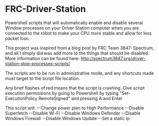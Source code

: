 # FRC-Driver-Station
Powershell scripts that will automatically enable and disable several Window processes on your Driver Station computer when you are connected to the robot to make your CPU more stable and allow for less packet loss.

This project was inspired from a blog post by FRC Team 3847: Spectrum, and all I simply did was add more to the things that should be disabled. More information can be found here: http://spectrum3847.org/driver-station-stop-processes-scripts/

The scripts are to be run in administrative mode, and any shortcuts made must target to the script file location.

Any brief flashes of red means that the script is crashing.
Give script execution permissions by going to Powershell by typing "Set-ExecutionPolicy RemoteSigned" and pressing A and Enter

This script will:
--Change power plan to High Performance
--Disable Superfetch
--Disable Wi-Fi
--Disable Windows Defender
--Disable Windows Firewall
--Disable Windows Update
--Set a static ip


